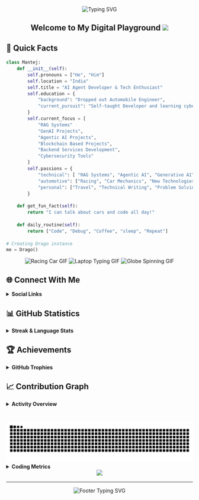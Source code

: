 <div align="center">
  <img src="https://readme-typing-svg.demolab.com?font=Fira+Code&weight=600&size=40&duration=4000&pause=1000&color=6AD3FF&center=true&vCenter=true&random=false&width=500&height=70&lines=Hi+%F0%9F%91%8B+I'm+Mantej" alt="Typing SVG" />
</div>

<div align="center">
  <h2>
    Welcome to My Digital Playground
    <img src="https://media.giphy.com/media/hvRJCLFzcasrR4ia7z/giphy.gif" width="30px"/>
  </h2>
</div>


<h2> 🚀 Quick Facts </h2>


```python
class Mantej:
    def __init__(self):
        self.pronouns = ["He", "Him"]
        self.location = "India"
        self.title = "AI Agent Developer & Tech Enthusiast"
        self.education = {
            "background": "Dropped out Automobile Engineer",
            "current_pursuit": "Self-taught Developer and learning cybersecurity tools"
        }
        self.current_focus = [
            "RAG Systems"
            "GenAI Projects",
            "Agentic AI Projects",
            "Blockchain Based Projects",
            "Backend Services Development",
            "Cybersecurity Tools"
        ]
        self.passions = {
            "technical": [ "RAG Systems", "Agentic AI", "Generative AI", "Machine Learning", "Linux", "System Architecture", "Cloud Computing", "Internet of Things", "Web3 & Blockchain"],
            "automotive": ["Racing", "Car Mechanics", "New Technologies", "Modifications"],
            "personal": ["Travel", "Technical Writing", "Problem Solving", "Documentations"]
        }
    
    def get_fun_fact(self):
        return "I can talk about cars and code all day!"
    
    def daily_routine(self):
        return ["Code", "Debug", "Coffee", "sleep", "Repeat"]

# Creating Drago instance
me = Drago()
```

<div align="center">
  <img src="https://media0.giphy.com/media/iJDLBX5GY8niCpZYkR/source.gif" alt="Racing Car GIF" width="275" height="185"/>
  <img src="https://media.giphy.com/media/Y4ak9Ki2GZCbJxAnJD/giphy.gif" alt="Laptop Typing GIF" width="275" height="185"/>
  <img src="https://i.gifer.com/origin/89/894182626f762e66170dab57945c4b9e.gif" alt="Globe Spinning GIF" width="275" height="185"/>
</div>

## 🌐 Connect With Me

<details>
  <summary><b>Social Links</b></summary>
  <br>
  
  <div align="center">

  [![LinkedIn](https://img.shields.io/badge/LinkedIn-%230077B5.svg?style=for-the-badge&logo=linkedin&logoColor=white)](https://linkedin.com/in/mantej-singh-a-724219288)
  [![X](https://img.shields.io/badge/X-%23000000.svg?style=for-the-badge&logo=X&logoColor=white)](https://x.com/_gear_head_03_)
  [![YouTube](https://img.shields.io/badge/YouTube-%23FF0000.svg?style=for-the-badge&logo=YouTube&logoColor=white)](https://youtube.com/@@dragoo0)

  </div>
</details>

## 📊 GitHub Statistics

<details>
  <summary><b>Streak & Language Stats</b></summary>
  <br>
  
  <div align="center">
  
  [![GitHub Streak](https://github-readme-streak-stats.herokuapp.com?user=Drago-03&theme=dark&short_numbers=true)](https://git.io/streak-stats)
    
  </div>

  <div align="center">

  ![Top Languages](https://github-readme-stats.vercel.app/api/top-langs/?username=Drago-03&theme=tokyonight&hide_border=true&include_all_commits=true&count_private=true&layout=compact&border_radius=10&card_width=500&cache_seconds=86400)

  </div>
</details>

## 🏆 Achievements

<details>
  <summary><b>GitHub Trophies</b></summary>
  <br>
  
  <div align="center"> 
  
  [![Trophy](https://github-profile-trophy.vercel.app/?username=Drago-03&theme=tokyonight&no-frame=true&column=7&margin-w=15&margin-h=15)](https://github.com/Drago-03)
  
  </div>
</details>

## 📈 Contribution Graph

<details>
  <summary><b>Activity Overview</b></summary>
  <br>
  
  <div align="center">
  
  [![Activity Graph](https://github-readme-activity-graph.vercel.app/graph?username=Drago-03&theme=tokyo-night&hide_border=true&radius=10&area=true&height=300)](https://github.com/Drago-03)
  
  </div>
</details>

###

<br clear="both">

<img src="https://raw.githubusercontent.com/Drago-03/Drago-03/output/snake.svg" alt="Snake animation" />

<br>

<details>
  <summary><b>Coding Metrics</b></summary>
  <br>
  
  <!--START_SECTION:waka-->
![Code Time](http://img.shields.io/badge/Code%20Time-36%20hrs%2022%20mins-blue)

![Profile Views](http://img.shields.io/badge/Profile%20Views-56-blue)

![Lines of code](https://img.shields.io/badge/From%20Hello%20World%20I%27ve%20Written-23.6%20million%20lines%20of%20code-blue)

**🐱 My GitHub Data** 

> 📦 1.0 MB Used in GitHub's Storage 
 > 
> 🏆 1,682 Contributions in the Year 2025
 > 
> 💼 Opted to Hire
 > 
> 📜 57 Public Repositories 
 > 
> 🔑 26 Private Repositories 
 > 
**I'm an Early 🐤** 

```text
🌞 Morning                4498 commits        ████████████████░░░░░░░░░   64.69 % 
🌆 Daytime                1630 commits        ██████░░░░░░░░░░░░░░░░░░░   23.44 % 
🌃 Evening                599 commits         ██░░░░░░░░░░░░░░░░░░░░░░░   08.61 % 
🌙 Night                  226 commits         █░░░░░░░░░░░░░░░░░░░░░░░░   03.25 % 
```
📅 **I'm Most Productive on Sunday** 

```text
Monday                   1279 commits        █████░░░░░░░░░░░░░░░░░░░░   18.39 % 
Tuesday                  356 commits         █░░░░░░░░░░░░░░░░░░░░░░░░   05.12 % 
Wednesday                296 commits         █░░░░░░░░░░░░░░░░░░░░░░░░   04.26 % 
Thursday                 165 commits         █░░░░░░░░░░░░░░░░░░░░░░░░   02.37 % 
Friday                   200 commits         █░░░░░░░░░░░░░░░░░░░░░░░░   02.88 % 
Saturday                 446 commits         ██░░░░░░░░░░░░░░░░░░░░░░░   06.41 % 
Sunday                   4211 commits        ███████████████░░░░░░░░░░   60.56 % 
```


📊 **This Week I Spent My Time On** 

```text
🕑︎ Time Zone: Asia/Kolkata

💬 Programming Languages: 
TypeScript               12 hrs 29 mins      █████████████░░░░░░░░░░░░   50.81 % 
Python                   2 hrs 36 mins       ███░░░░░░░░░░░░░░░░░░░░░░   10.58 % 
Bash                     2 hrs 33 mins       ███░░░░░░░░░░░░░░░░░░░░░░   10.43 % 
Markdown                 2 hrs 31 mins       ███░░░░░░░░░░░░░░░░░░░░░░   10.26 % 
JavaScript               1 hr 37 mins        ██░░░░░░░░░░░░░░░░░░░░░░░   06.58 % 

🐱‍💻 Projects: 
Mantej                   10 hrs 35 mins      ███████████░░░░░░░░░░░░░░   43.07 % 
Prastut-AI               5 hrs 23 mins       █████░░░░░░░░░░░░░░░░░░░░   21.96 % 
BoxBoxBox                2 hrs 58 mins       ███░░░░░░░░░░░░░░░░░░░░░░   12.13 % 
IndieGo                  2 hrs 47 mins       ███░░░░░░░░░░░░░░░░░░░░░░   11.33 % 
neural-nexus-pkg         1 hr 37 mins        ██░░░░░░░░░░░░░░░░░░░░░░░   06.64 % 

💻 Operating System: 
Mac                      15 hrs 8 mins       ███████████████░░░░░░░░░░   61.63 % 
Windows                  9 hrs 25 mins       ██████████░░░░░░░░░░░░░░░   38.37 % 
```

**I Mostly Code in TypeScript** 

```text
TypeScript               16 repos            █████████░░░░░░░░░░░░░░░░   35.56 % 
Python                   14 repos            ████████░░░░░░░░░░░░░░░░░   31.11 % 
JavaScript               8 repos             ████░░░░░░░░░░░░░░░░░░░░░   17.78 % 
HTML                     3 repos             ██░░░░░░░░░░░░░░░░░░░░░░░   06.67 % 
Jupyter Notebook         1 repo              █░░░░░░░░░░░░░░░░░░░░░░░░   02.22 % 
```



**Timeline**

![Lines of Code chart](https://raw.githubusercontent.com/Drago-03/Drago-03/main/assets/bar_graph.png)


 Last Updated on 14/06/2025 18:42:07 UTC
<!--END_SECTION:waka-->
</details>

<div align="center">
  
  <img src="https://capsule-render.vercel.app/api?type=waving&color=gradient&height=100&section=footer&animation=twinkling"/>
</div>

---

<div align="center">
  <img src="https://readme-typing-svg.demolab.com?font=Fira+Code&size=15&duration=3000&pause=1000&color=6AD3FF&center=true&vCenter=true&repeat=false&width=500&lines=Happy+Coding!+Feel+free+to+connect+and+collaborate!" alt="Footer Typing SVG" />
  
  <br>
</div>
